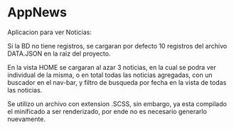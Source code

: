 # AppNews

Aplicacion para ver Noticias:

Si la BD no tiene registros, se cargaran por defecto 10 registros del archivo DATA.JSON en la raiz
del proyecto.

En la vista HOME se cargaran al azar 3 noticias, en la cual se podra ver individual de la misma,
o en total todas las noticias agregadas, con un buscador en el nav-bar, y filtro de busqueda por fecha
en la vista de todas las noticias.

Se utilizo un archivo con extension .SCSS, sin embargo, ya esta compilado el minificado a ser renderizado,
por ende no es necesario generarlo nuevamente.
